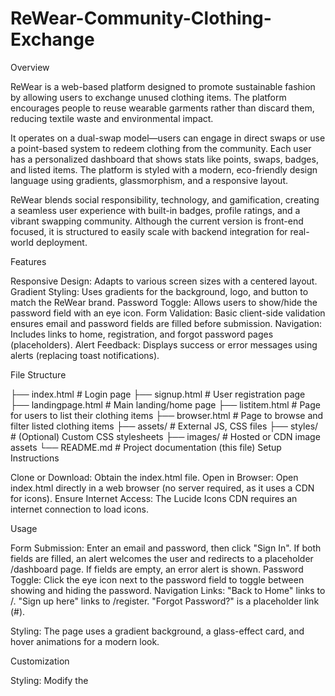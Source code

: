 # ReWear-Community-Clothing-Exchange

Overview

ReWear is a web-based platform designed to promote sustainable fashion by allowing users to exchange unused clothing items. The platform encourages people to reuse wearable garments rather than discard them, reducing textile waste and environmental impact.

It operates on a dual-swap model—users can engage in direct swaps or use a point-based system to redeem clothing from the community. Each user has a personalized dashboard that shows stats like points, swaps, badges, and listed items. The platform is styled with a modern, eco-friendly design language using gradients, glassmorphism, and a responsive layout.

ReWear blends social responsibility, technology, and gamification, creating a seamless user experience with built-in badges, profile ratings, and a vibrant swapping community. Although the current version is front-end focused, it is structured to easily scale with backend integration for real-world deployment.

Features

Responsive Design: Adapts to various screen sizes with a centered layout.
Gradient Styling: Uses gradients for the background, logo, and button to match the ReWear brand.
Password Toggle: Allows users to show/hide the password field with an eye icon.
Form Validation: Basic client-side validation ensures email and password fields are filled before submission.
Navigation: Includes links to home, registration, and forgot password pages (placeholders).
Alert Feedback: Displays success or error messages using alerts (replacing toast notifications).

File Structure


├── index.html            # Login page
├── signup.html           # User registration page
├── landingpage.html      # Main landing/home page
├── listitem.html         # Page for users to list their clothing items
├── browser.html          # Page to browse and filter listed clothing items
├── assets/               # External JS, CSS files 
├── styles/               # (Optional) Custom CSS stylesheets
├── images/               # Hosted or CDN image assets
└── README.md             # Project documentation (this file)
Setup Instructions

Clone or Download: Obtain the index.html file.
Open in Browser: Open index.html directly in a web browser (no server required, as it uses a CDN for icons).
Ensure Internet Access: The Lucide Icons CDN requires an internet connection to load icons.

Usage

Form Submission: Enter an email and password, then click "Sign In". If both fields are filled, an alert welcomes the user and redirects to a placeholder /dashboard page. If fields are empty, an error alert is shown.
Password Toggle: Click the eye icon next to the password field to toggle between showing and hiding the password.
Navigation Links:
"Back to Home" links to /.
"Sign up here" links to /register.
"Forgot Password?" is a placeholder link (#).


Styling: The page uses a gradient background, a glass-effect card, and hover animations for a modern look.

Customization

Styling: Modify the <style> section in index.html to adjust colors, fonts, or layout.
Icons: Replace Lucide icons by updating the CDN or using a different icon library.
Form Handling: Update the JavaScript in the <script> section to integrate with a backend API for actual authentication.
Links: Update placeholder URLs (/dashboard, /register, #) to point to actual routes.


 Key Features

✨ 12 Key Features of ReWear
🌐 Responsive User Interface
Fully responsive layout that adapts to desktops, tablets, and mobile screens using modern CSS.

🔐 Secure Login & Registration
Clean, form-validated login and signup pages with password visibility toggles and alerts.

📦 Clothing Item Listing
Users can add images, descriptions, and tags for clothing they want to offer for swap.

🔁 Point-Based Swapping System
Every listed item earns points; users redeem items using these points to ensure fairness.

📊 Personalized User Dashboard
Displays user stats: points earned, items listed, swaps completed, and membership details.

🏅 Achievement Badges
Gamified badge system based on user activity (e.g., verified member, top swapper).

🧾 Item Status Tracking
Tracks whether a listing is active, pending, swapped, or under review.

👤 Profile Management
Each user has a profile with bio, rating, join date, and badge overview.

🗂 Tab-Based Navigation
Smooth transitions between Dashboard, My Items, Reviews, and Settings.

🧠 Community Reviews & Ratings
Users can view and give reviews to maintain trust and build credibility.

📷 Visual-First Listing Design
Emphasis on clothing images with like/views count and interactive buttons.

♻️ Eco-Friendly Theming
Gradient and green-toned design language that reflects the sustainable fashion mission.
Auth System
Register/Login with email & password (hashed)

JWT tokens for session management

Role-based access (user / admin)

👤 User Profile
/profile route returns current user info

User data stored in users MongoDB collection

👕 Item Management
Add items: /add-item

Browse items: /browse

View/Update/Delete by ID: /item/<id>

Ownership checks for updates/deletes

🔒 JWT Protection
Authenticated routes secured with JWT

Admin-only access checked via role in token

👮 Admin Panel
List all users: /admin/users

Delete user: /admin/users/<id>
  
 Technology Stack 
 
| **Category**      | **Technology**                         | **Purpose**                                                              |
| ----------------- | -------------------------------------- | ------------------------------------------------------------------------ |
| 🌐 Front-End      | HTML5, CSS3                            | Core structure and styling of the application                            |
| 🎨 UI Styling     | Custom CSS                            | Responsive layouts, gradients, and glassmorphism design                  |
| ⚙️ Interactivity  | JavaScript (Vanilla)                   | Handles form validation, password toggle, and alert messages             |
| 🧩 Icons          | Lucide Icons (via CDN)                 | Modern, lightweight icon set for UI clarity                              |                         | 📦 File Hosting   | GitHub Pages / Local browser           | Project runs directly in a browser with no backend needed                |
| 🚀 Present Scope  | Backend API (Firebase, etc.)          | For authentication, data storage, and swap transactions *(future-ready)* |
|    Backend        | flask , python ( libraies)             |To build RESTful APIs for login, registration, item listing, swap handling |

Notes

This is a front-end-only implementation. For production, integrate with a backend for secure authentication.
The alert-based feedback mimics the original toast notifications but can be enhanced with a proper toast library.
The design is optimized for modern browsers (Chrome, Firefox, Safari, Edge).
image:-
![WhatsApp Image 2025-07-12 at 14 16 04_7e807b09](https://github.com/user-attachments/assets/a62270aa-1323-4d89-8a7b-81d0082dc508)
<img width="995" height="934" alt="image" src="https://github.com/user-attachments/assets/b45dd1ff-d91a-4a3a-aab2-542c4fafe769" />
![WhatsApp Image 2025-07-12 at 15 40 47_ad72dd39](https://github.com/user-attachments/assets/e6e16f90-044e-444c-aaa6-47e9044f9d30)
![WhatsApp Image 2025-07-12 at 15 42 17_f9cf8bc7](https://github.com/user-attachments/assets/34460919-5eea-40fa-8428-4ae214fbb378)
![WhatsApp Image 2025-07-12 at 15 43 08_0be464bc](https://github.com/user-attachments/assets/de8b087b-e710-4356-b9ad-705483ad854a)
![WhatsApp Image 2025-07-12 at 15 46 27_05bf5662](https://github.com/user-attachments/assets/f31dc86f-70a5-43e7-bd87-7d7dbbc64dd5)
<img width="1863" height="893" alt="image" src="https://github.com/user-attachments/assets/20acdec0-ce94-4ff3-8ab8-874d5add8633" />
<img width="1280" height="653" alt="image" src="https://github.com/user-attachments/assets/02553c81-eda5-4e87-a137-d5da2a70bd25" />
<img width="1280" height="628" alt="image" src="https://github.com/user-attachments/assets/23af8a31-11c4-4b06-92f3-521b2057cd52" />
<img width="1280" height="665" alt="image" src="https://github.com/user-attachments/assets/aec98ab7-6687-4f2d-93a4-e8bc7637c2d0" />
<img width="1280" height="658" alt="image" src="https://github.com/user-attachments/assets/95e0ef39-5f72-461c-9764-c3fad010eeb9" />
<img width="1280" height="608" alt="image" src="https://github.com/user-attachments/assets/13344a31-9ac1-48a5-b162-fcfa8634a2f8" />


📁 File Structure

| **File/Folder**                    | **Type**      | **Description**                                                          |
| ---------------------------------- | ------------- | ------------------------------------------------------------------------ |
| `index.html`                       | HTML Page     | Login page with form validation and password toggle                      |
| `signup.html`                      | HTML Page     | User registration form with email/password fields and checkbox agreement |
| `landingpage.html`                 | HTML Page     | Home or welcome page (post-login or public landing)                      |
| `listitem.html`                    | HTML Page     | Interface for users to list their clothing items                         |
| `dashboard.html` *(optional)*      | HTML Page     | User dashboard showing stats, points, swaps, and quick actions           |
| `profile.html` *(optional)*        | HTML Page     | User profile page with tabs: Overview, My Items, Reviews, Settings       |
| `assets/`                          | Folder        | Contains external JS or CSS files (e.g., form scripts, helpers)          |
| `styles/`                          | Folder        | Holds custom Tailwind-inspired or global CSS styles                      |
| `images/`                          | Folder        | Static assets like logo, profile icons, and item photos                  |
| `README.md`                        | Markdown File | Full documentation of the project, features, setup, and usage            |
| `ReWear_Project_Documentation.pdf` | PDF File      | Exported formatted version of README for submissions or offline sharing  |
| config.py                           | Python        |                                                                          |
|App.py                               | Python | using Flask for your ReWear – Community Clothing Exchange backend.                

**ReWear** is a community clothing exchange platform where users can list, browse, and swap unused clothes through direct exchanges or a point-based system. It promotes sustainable fashion by reducing textile waste and encouraging reuse. Users can manage profiles, add items, and request swaps, while admins oversee content and user activity.

Tanushka Tomar-tanushkat2005@gmail.com
Mahek Gupta-eshueshu22gupta@gmail.com
Satya Mishra-satyamishra0611@gmail.com
Dharmesh Krish Mitaulia-gamep8549@gmail.com

